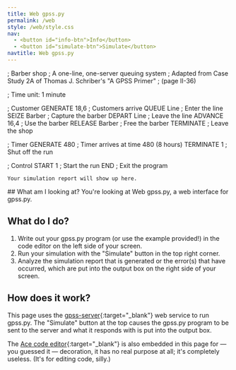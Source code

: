 ```yaml
---
title: Web gpss.py
permalink: /web
style: /web/style.css
nav:
  - <button id="info-btn">Info</button>
  - <button id="simulate-btn">Simulate</button>
navtitle: Web gpss.py
---
```


<div class="container">
  <div id="editor" class="editor">; Barber shop
; A one-line, one-server queuing system
; Adapted from Case Study 2A of Thomas J. Schriber's "A GPSS Primer"
; (page II-36)

; Time unit: 1 minute

; Customer
        GENERATE    18,6        ; Customers arrive
        QUEUE       Line        ; Enter the line
        SEIZE       Barber      ; Capture the barber
        DEPART      Line        ; Leave the line
        ADVANCE     16,4        ; Use the barber
        RELEASE     Barber      ; Free the barber
        TERMINATE               ; Leave the shop

; Timer
        GENERATE    480         ; Timer arrives at time 480 (8 hours)
        TERMINATE   1           ; Shut off the run

; Control
        START       1           ; Start the run
        END                     ; Exit the program
</div>
</div>

<div id="separator"></div>

<div class="highlight" id="output-container">
  <pre class="highlight"><code id="output">Your simulation report will show up here.</code></pre>
</div>

<section id="info" markdown="1">
## What am I looking at?
You're looking at Web gpss.py, a web interface for gpss.py.

## What do I do?
1. Write out your gpss.py program (or use the example provided!) in the
code editor on the left side of your screen.
2. Run your simulation with the "Simulate" button in the top right
corner.
3. Analyze the simulation report that is generated or the error(s) that
have occurred, which are put into the output box on the right side of
your screen.

## How does it work?
This page uses the [gpss-server][gpss-server]{:target="_blank"} web
service to run gpss.py. The "Simulate" button at the top causes the
gpss.py program to be sent to the server and what it responds with is
put into the output box.

The [Ace code editor][ace]{:target="_blank"} is also embedded in this
page for &mdash; you guessed it &mdash; decoration, it has no real
purpose at all; it's completely useless. (It's for editing code, silly.)

[gpss-server]: https://github.com/martendo/gpss-server
[ace]: https://ace.c9.io
</section>

<script src="{{ '/web/ace/ace.js' | relative_url }}" type="text/javascript" charset="utf-8"></script>
<script src="{{ '/web/script.js' | relative_url }}" type="text/javascript" charset="utf-8"></script>

